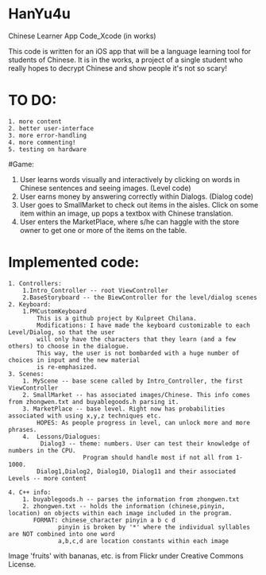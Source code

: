 HanYu4u
=======

Chinese Learner App Code_Xcode (in works)

This code is written for an iOS app that will be a language learning tool for students of Chinese. It is in the works, a project of a single student who really hopes to decrypt Chinese and show people it's not so scary!
# TO DO: 

    1. more content
    2. better user-interface
    3. more error-handling
    4. more commenting!
    5. testing on hardware

#Game:
1. User learns words visually and interactively by clicking on words in Chinese sentences and seeing images. (Level code)
2. User earns money by answering correctly within Dialogs. (Dialog code)
3. User goes to SmallMarket to check out items in the aisles.
   Click on some item within an image, up pops a textbox with Chinese translation.
4. User enters the MarketPlace, where s/he can haggle with the store owner to get one or more of the items on the table.

# Implemented code:
    1. Controllers:
        1.Intro_Controller -- root ViewController
        2.BaseStoryboard -- the BiewController for the level/dialog scenes
    2. Keyboard:
        1.PMCustomKeyboard
            This is a github project by Kulpreet Chilana.
            Modifications: I have made the keyboard customizable to each Level/Dialog, so that the user
            will only have the characters that they learn (and a few others) to choose in the dialogue.
            This way, the user is not bombarded with a huge number of choices in input and the new material
            is re-emphasized.
    3. Scenes:
        1. MyScene -- base scene called by Intro_Controller, the first ViewController
        2. SmallMarket -- has associated images/Chinese. This info comes from zhongwen.txt and buyablegoods.h parsing it.
        3. MarketPlace -- base level. Right now has probabilities associated with using x,y,z techniques etc.
            HOPES: As people progress in level, can unlock more and more phrases.
        4.  Lessons/Dialogues:
             Dialog3 -- theme: numbers. User can test their knowledge of numbers in the CPU. 
                         Program should handle most if not all from 1-1000.
            Dialog1,Dialog2, Dialog10, Dialog11 and their associated Levels -- more content 
         
    4. C++ info:   
        1. buyablegoods.h -- parses the information from zhongwen.txt
        2. zhongwen.txt -- holds the information (chinese,pinyin, location) on objects within each image included in the program.
           FORMAT: chinese_character pinyin a b c d 
                  pinyin is broken by '*' where the individual syllables are NOT combined into one word
                  a,b,c,d are location constants within each image

Image 'fruits' with bananas, etc. is from Flickr under Creative Commons License.
